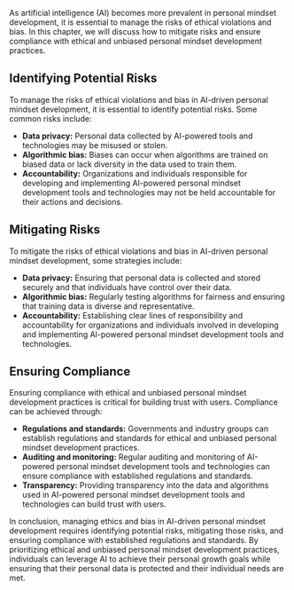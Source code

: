 
As artificial intelligence (AI) becomes more prevalent in personal mindset development, it is essential to manage the risks of ethical violations and bias. In this chapter, we will discuss how to mitigate risks and ensure compliance with ethical and unbiased personal mindset development practices.

Identifying Potential Risks
---------------------------

To manage the risks of ethical violations and bias in AI-driven personal mindset development, it is essential to identify potential risks. Some common risks include:

* **Data privacy:** Personal data collected by AI-powered tools and technologies may be misused or stolen.
* **Algorithmic bias:** Biases can occur when algorithms are trained on biased data or lack diversity in the data used to train them.
* **Accountability:** Organizations and individuals responsible for developing and implementing AI-powered personal mindset development tools and technologies may not be held accountable for their actions and decisions.

Mitigating Risks
----------------

To mitigate the risks of ethical violations and bias in AI-driven personal mindset development, some strategies include:

* **Data privacy:** Ensuring that personal data is collected and stored securely and that individuals have control over their data.
* **Algorithmic bias:** Regularly testing algorithms for fairness and ensuring that training data is diverse and representative.
* **Accountability:** Establishing clear lines of responsibility and accountability for organizations and individuals involved in developing and implementing AI-powered personal mindset development tools and technologies.

Ensuring Compliance
-------------------

Ensuring compliance with ethical and unbiased personal mindset development practices is critical for building trust with users. Compliance can be achieved through:

* **Regulations and standards:** Governments and industry groups can establish regulations and standards for ethical and unbiased personal mindset development practices.
* **Auditing and monitoring:** Regular auditing and monitoring of AI-powered personal mindset development tools and technologies can ensure compliance with established regulations and standards.
* **Transparency:** Providing transparency into the data and algorithms used in AI-powered personal mindset development tools and technologies can build trust with users.

In conclusion, managing ethics and bias in AI-driven personal mindset development requires identifying potential risks, mitigating those risks, and ensuring compliance with established regulations and standards. By prioritizing ethical and unbiased personal mindset development practices, individuals can leverage AI to achieve their personal growth goals while ensuring that their personal data is protected and their individual needs are met.

